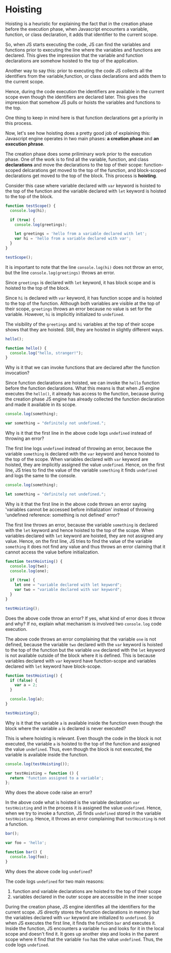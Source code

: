 # Hoisting

Hoisting is a heuristic for explaining the fact that in the creation phase before the execution phase, when Javascript encounters a variable, function, or class declaration, it adds that identifier to the current scope.

So, when JS starts executing the code, JS can find the variables and functions prior to executing the line where the variables and functions are declared. This gives the impression that the variable and function declarations are somehow hoisted to the top of the application.

Another way to say this: prior to executing the code JS collects all the identifiers from the variable,function, or class declarations and adds them to the current scope. 

Hence, during the code execution the identifiers are available in the current scope even though the identifiers are declared later. This gives the impression that somehow JS pulls or hoists the variables and functions to the top. 

One thing to keep in mind here is that function declarations get a priority in this process. 

Now, let's see how hoisting does a pretty good job of explaining this:
Javascript engine operates in two main phases: __a creation phase__ and __an execution phrase__. 

The creation phase does some priliminary work prior to the execution phase. One of the work is to find all the variable, function, and class __declarations__ and move the declarations to the top of their scope: function-scoped delcarations get moved to the top of the function, and block-scoped declarations get moved to the top of the block. This process is __hoisting__.

Consider this case where variable declared with `var` keyword is hoisted to the top of the function and the variable declared with `let` keyword is hoisted to the top of the block. 

```javascript
function testScope() {
  console.log(hi);

  if (true) {
    console.log(greetings);

    let greetings = 'hello from a variable declared with let';
    var hi = 'hello from a variable declared with var';
  }
}

testScope();
```

It is important to note that the line `console.log(hi)` does not throw an error, but the line `console.log(greetings)` throws an error. 

Since `greetings` is declared with `let` keyword, it has block scope and is hoisted to the top of the block. 

Since `hi` is declared with `var` keyword, it has function scope and is hoisted to the top of the function. Although both variables are visible at the top of their scope, `greetings` throws an error because no value is set for the variable. However, `hi` is implicitly initialized to `undefined`.

The visibility of the `greetings` and `hi` variables at the top of their scope shows that they are hoisted. Still, they are hoisted in slightly different ways.


```javascript
hello();

function hello() {
  console.log("hello, stranger!");
}
```

Why is it that we can invoke functions that are declared after the function invocation?

Since function declarations are hoisted, we can invoke the `hello` function before the function declarations. What this means is that when JS engine executes the `hello()`, it already has access to the function, because during the creation phase JS engine has already collected the function declaration and made it available in its scope.

```javascript
console.log(something);

var something = "definitely not undefined.";
```

Why is it that the first line in the above code logs `undefined` instead of throwing an error?

The first line logs `undefined` instead of throwing an error, because the variable `something` is declared with the `var` keyword and hence hoisted to the top of the scope. When variables declared with `var` keyword are hoisted, they are implicitly assigned the value `undefined`. Hence, on the first line, JS tries to find the value of the variable `something` it finds `undefined` and logs the same to the console.


```javascript
console.log(something);

let something = "definitely not undefined.";
```

Why is it that the first line in the above code throws an error saying 'variables cannot be accessed before initialization' instead of throwing 'undefined reference: something is not defined' error?

The first line throws an error, because the variable `something` is declared with the `let` keyword and hence hoisted to the top of the scope. When variables declared with `let` keyword are hoisted, they are not assigned any value. Hence, on the first line, JS tries to find the value of the variable `something` it does not find any value and thus throws an error claiming  that it cannot access the value before initialization. 


```javascript
function testHoisting() {
  console.log(two);
  console.log(one);

  if (true) {
    let one = "variable declared with let keyword";
    var two = "variable declared with var keyword";
  }
}

testHoisting();
```

Does the above code throw an error? If yes, what kind of error does it throw and why? If no, explain what mechanism is involved two `console.log` code execution.

The above code throws an error complaining that the variable `one` is not defined, because the variable `two` declared with the `var` keyword is hoisted to the top of the function but the variable `one` declared with the `let` keyword is not available outside of the block where it is defined. This is because variables declared with `var` keyword have function-scope and variables declared with `let` keyword have block-scope.

```javascript
function testHoisting() {
  if (false) {
    var a = 2;
  }

  console.log(a);
}

testHoisting();
```

Why is it that the variable `a` is available inside the function even though the block where the variable `a` is declared is never executed?

This is where hoisting is relevant. Even though the code in the block is not executed, the variable `a` is hoisted to the top of the function and assigned the value `undefined`. Thus, even though the block is not executed, the variable is available inside the function.

```javascript
console.log(testHoisting());

var testHoisting = function () {
  return 'function assigned to a variable';
};
```

Why does the above code raise an error?

In the above code what is hoisted is the variable declaration `var testHoisting` and in the process it is assigned the value `undefined`. Hence, when we try to invoke a function, JS finds `undefined` stored in the variable `testHoisting`. Hence, it throws an error complaining that `testHoisting` is not a function.

```javascript
bar();

var foo = 'hello';

function bar() {
  console.log(foo);
}
```

Why does the above code log `undefined`?

The code logs `undefined` for two main reasons:
1. function and variable declarations are hoisted to the top of their scope
2. variables declared in the outer scope are accessible in the inner scope

During the creation phase, JS engine identifies all the identifiers for the current scope. JS directly stores the function declarations in memory but the variables declared with `var` keyword are initialized to `undefined`. So when JS executes the first line, it finds the function `bar` and executes it. Inside the function, JS encounters a variable `foo` and looks for it in the local scope and doesn't find it. It goes up another step and looks in the parent scope where it find
that the variable `foo` has the value `undefined`. Thus, the code logs `undefined`.

